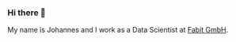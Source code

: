 ### Hi there 👋

My name is Johannes and I work as a Data Scientist at <a href="https://fabit.app" target="_blank">Fabit GmbH</a>.
